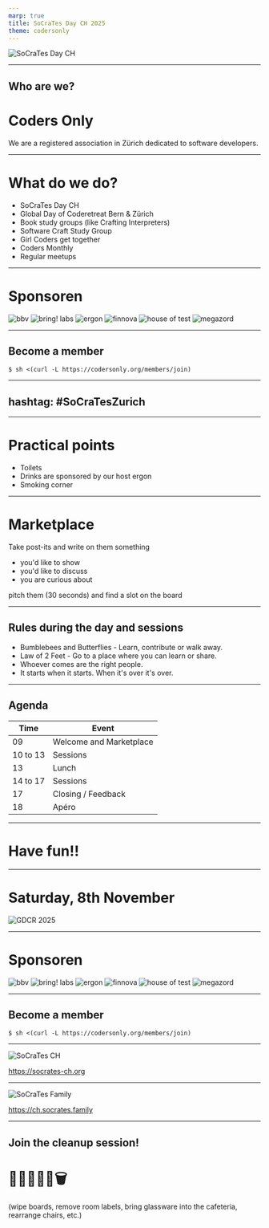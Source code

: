 ```yaml
---
marp: true
title: SoCraTes Day CH 2025
theme: codersonly
---
```


<!-- _class: centered -->

![SoCraTes Day CH](../assets/socrates-day-ch.png)

---

## Who are we?

# Coders Only

We are a registered association in Zürich dedicated to software developers.

---

# What do we do?

- SoCraTes Day CH
- Global Day of Coderetreat Bern & Zürich
- Book study groups (like Crafting Interpreters)
- Software Craft Study Group
- Girl Coders get together
- Coders Monthly
- Regular meetups

---

<!-- _class: sponsors -->

# Sponsoren

![bbv](../assets/sponsors/dark/bbv.webp) ![bring! labs](../assets/sponsors/dark/bring.webp)
![ergon](../assets/sponsors/dark/ergon.webp) ![finnova](../assets/sponsors/dark/finnova.webp)
![house of test](../assets/sponsors/dark/house-of-test.webp) ![megazord](../assets/sponsors/dark/megazord.webp)

---

## Become a member

```shell
$ sh <(curl -L https://codersonly.org/members/join)
```

---

## hashtag: #SoCraTesZurich

---

# Practical points

- Toilets
- Drinks are sponsored by our host ergon
- Smoking corner

---

# Marketplace

Take post-its and write on them something

- you'd like to show
- you'd like to discuss
- you are curious about

pitch them (30 seconds) and find a slot on the board

---

## Rules during the day and sessions

- Bumblebees and Butterflies - Learn, contribute or walk away.
- Law of 2 Feet - Go to a place where you can learn or share.
- Whoever comes are the right people.
- It starts when it starts. When it's over it's over.

---

## Agenda

| Time     | Event                   |
| -------- | ----------------------- |
| 09       | Welcome and Marketplace |
| 10 to 13 | Sessions                |
| 13       | Lunch                   |
| 14 to 17 | Sessions                |
| 17       | Closing / Feedback      |
| 18       | Apéro                   |

---

# Have fun!!

---

<!-- _class: centered -->

# Saturday, 8th November

![GDCR 2025](https://codersonlych.github.io/assets/gdcr-2025.png)

---

<!-- _class: sponsors -->

# Sponsoren

![bbv](../assets/sponsors/dark/bbv.webp) ![bring! labs](../assets/sponsors/dark/bring.webp)
![ergon](../assets/sponsors/dark/ergon.webp) ![finnova](../assets/sponsors/dark/finnova.webp)
![house of test](../assets/sponsors/dark/house-of-test.webp) ![megazord](../assets/sponsors/dark/megazord.webp)

---

## Become a member

```shell
$ sh <(curl -L https://codersonly.org/members/join)
```

---

<!-- _class: centered -->

![SoCraTes CH](../assets/socrates-ch.webp)

https://socrates-ch.org

---

<!-- _class: centered -->

![SoCraTes Family](../assets/socrates-family.png)

https://ch.socrates.family

---

## Join the cleanup session!

# 🧼✨🫧🧹🧽🗑️

(wipe boards, remove room labels, bring glassware into the cafeteria, rearrange chairs, etc.)
